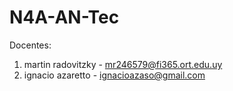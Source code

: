 # N4A-AN-Tec

Docentes: 
1. martin radovitzky - mr246579@fi365.ort.edu.uy
2. ignacio azaretto - ignacioazaso@gmail.com

